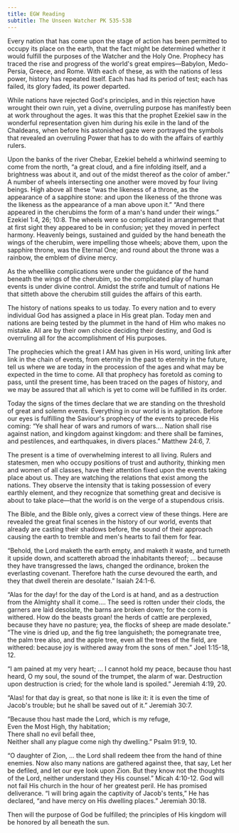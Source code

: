 ```yaml
---
title: EGW Reading
subtitle: The Unseen Watcher PK 535-538
---
```


Every nation that has come upon the stage of action has been permitted to occupy its place on the earth, that the fact might be determined whether it would fulfill the purposes of the Watcher and the Holy One. Prophecy has traced the rise and progress of the world's great empires—Babylon, Medo-Persia, Greece, and Rome. With each of these, as with the nations of less power, history has repeated itself. Each has had its period of test; each has failed, its glory faded, its power departed.

While nations have rejected God's principles, and in this rejection have wrought their own ruin, yet a divine, overruling purpose has manifestly been at work throughout the ages. It was this that the prophet Ezekiel saw in the wonderful representation given him during his exile in the land of the Chaldeans, when before his astonished gaze were portrayed the symbols that revealed an overruling Power that has to do with the affairs of earthly rulers.

Upon the banks of the river Chebar, Ezekiel beheld a whirlwind seeming to come from the north, “a great cloud, and a fire infolding itself, and a brightness was about it, and out of the midst thereof as the color of amber.” A number of wheels intersecting one another were moved by four living beings. High above all these “was the likeness of a throne, as the appearance of a sapphire stone: and upon the likeness of the throne was the likeness as the appearance of a man above upon it.” “And there appeared in the cherubims the form of a man's hand under their wings.” Ezekiel 1:4, 26; 10:8. The wheels were so complicated in arrangement that at first sight they appeared to be in confusion; yet they moved in perfect harmony. Heavenly beings, sustained and guided by the hand beneath the wings of the cherubim, were impelling those wheels; above them, upon the sapphire throne, was the Eternal One; and round about the throne was a rainbow, the emblem of divine mercy.

As the wheellike complications were under the guidance of the hand beneath the wings of the cherubim, so the complicated play of human events is under divine control. Amidst the strife and tumult of nations He that sitteth above the cherubim still guides the affairs of this earth.

The history of nations speaks to us today. To every nation and to every individual God has assigned a place in His great plan. Today men and nations are being tested by the plummet in the hand of Him who makes no mistake. All are by their own choice deciding their destiny, and God is overruling all for the accomplishment of His purposes.

The prophecies which the great I AM has given in His word, uniting link after link in the chain of events, from eternity in the past to eternity in the future, tell us where we are today in the procession of the ages and what may be expected in the time to come. All that prophecy has foretold as coming to pass, until the present time, has been traced on the pages of history, and we may be assured that all which is yet to come will be fulfilled in its order.

Today the signs of the times declare that we are standing on the threshold of great and solemn events. Everything in our world is in agitation. Before our eyes is fulfilling the Saviour's prophecy of the events to precede His coming: “Ye shall hear of wars and rumors of wars.... Nation shall rise against nation, and kingdom against kingdom: and there shall be famines, and pestilences, and earthquakes, in divers places.” Matthew 24:6, 7.

The present is a time of overwhelming interest to all living. Rulers and statesmen, men who occupy positions of trust and authority, thinking men and women of all classes, have their attention fixed upon the events taking place about us. They are watching the relations that exist among the nations. They observe the intensity that is taking possession of every earthly element, and they recognize that something great and decisive is about to take place—that the world is on the verge of a stupendous crisis.

The Bible, and the Bible only, gives a correct view of these things. Here are revealed the great final scenes in the history of our world, events that already are casting their shadows before, the sound of their approach causing the earth to tremble and men's hearts to fail them for fear.

“Behold, the Lord maketh the earth empty, and maketh it waste, and turneth it upside down, and scattereth abroad the inhabitants thereof; ... because they have transgressed the laws, changed the ordinance, broken the everlasting covenant. Therefore hath the curse devoured the earth, and they that dwell therein are desolate.” Isaiah 24:1-6.

“Alas for the day! for the day of the Lord is at hand, and as a destruction from the Almighty shall it come.... The seed is rotten under their clods, the garners are laid desolate, the barns are broken down; for the corn is withered. How do the beasts groan! the herds of cattle are perplexed, because they have no pasture; yea, the flocks of sheep are made desolate.” “The vine is dried up, and the fig tree languisheth; the pomegranate tree, the palm tree also, and the apple tree, even all the trees of the field, are withered: because joy is withered away from the sons of men.” Joel 1:15-18, 12.

“I am pained at my very heart; ... I cannot hold my peace, because thou hast heard, O my soul, the sound of the trumpet, the alarm of war. Destruction upon destruction is cried; for the whole land is spoiled.” Jeremiah 4:19, 20.

“Alas! for that day is great, so that none is like it: it is even the time of Jacob's trouble; but he shall be saved out of it.” Jeremiah 30:7.

“Because thou hast made the Lord, which is my refuge,\
Even the Most High, thy habitation;\
There shall no evil befall thee,\
Neither shall any plague come nigh thy dwelling.” Psalm 91:9, 10.

“O daughter of Zion, ... the Lord shall redeem thee from the hand of thine enemies. Now also many nations are gathered against thee, that say, Let her be defiled, and let our eye look upon Zion. But they know not the thoughts of the Lord, neither understand they His counsel.” Micah 4:10-12. God will not fail His church in the hour of her greatest peril. He has promised deliverance. “I will bring again the captivity of Jacob's tents,” He has declared, “and have mercy on His dwelling places.” Jeremiah 30:18.

Then will the purpose of God be fulfilled; the principles of His kingdom will be honored by all beneath the sun.